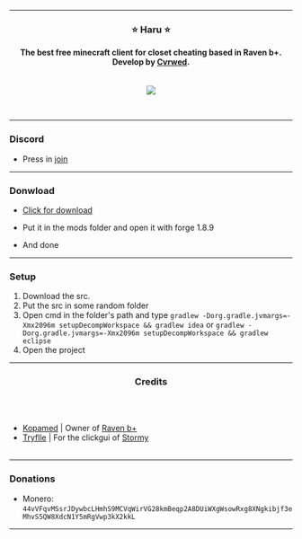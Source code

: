 -----
### <p align="center">⭐ Haru ⭐</p>

<p align="center">
<strong>
The best free minecraft client for closet cheating based in Raven b+.
<br>Develop by <a href="https://github.com/Cvrwed">Cvrwed</a>.
<br><br><br>
</strong>
<img src="https://i.imgur.com/x7SwdFN.png">
</p>
<br>

-----
### Discord
- Press in [join](https://discord.com/invite/haru-client)
-----

### Donwload
- [Click for download](https://github.com/Cvrwed/Haru/releases/latest) 

- Put it in the mods folder and open it with forge 1.8.9
- And done <br>

-----

### Setup
1. Download the src.
2. Put the src in some random folder
3. Open cmd in the folder's path and type ``gradlew -Dorg.gradle.jvmargs=-Xmx2096m setupDecompWorkspace && gradlew idea`` or ``gradlew -Dorg.gradle.jvmargs=-Xmx2096m setupDecompWorkspace && gradlew eclipse``
4. Open the project

-----
  
### <p align="center"> Credits </p>

<br><br>
* [Kopamed](https://github.com/Kopamed/) | Owner of [Raven b+](https://github.com/Kopamed/Raven-bPLUS)
* [Tryflle](https://github.com/Tryflle/) | For the clickgui of [Stormy](https://github.com/Tryflle/stormy)
<br><br>
  
-----
### Donations
- Monero: ``44vVFqvMSsrJDywbcLHmhS9MCVqWirVG28kmBeqp2A8DUiWXgWsowRxg8XNgkibjf3eMhvS5QW8XdcN1Y5mRgVwp3kX2kkL``
-----
